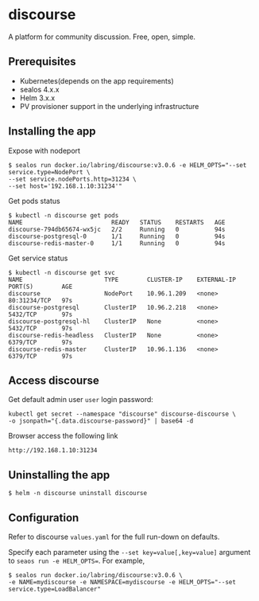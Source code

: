 # discourse

A platform for community discussion. Free, open, simple.

## Prerequisites

- Kubernetes(depends on the app requirements)
- sealos 4.x.x
- Helm 3.x.x
- PV provisioner support in the underlying infrastructure

## Installing the app

Expose with nodeport

```shell
$ sealos run docker.io/labring/discourse:v3.0.6 -e HELM_OPTS="--set service.type=NodePort \
--set service.nodePorts.http=31234 \
--set host='192.168.1.10:31234'"
```

Get pods status

```shell
$ kubectl -n discourse get pods
NAME                         READY   STATUS    RESTARTS   AGE
discourse-794db65674-wx5jc   2/2     Running   0          94s
discourse-postgresql-0       1/1     Running   0          94s
discourse-redis-master-0     1/1     Running   0          94s
```

Get service status

```shell
$ kubectl -n discourse get svc
NAME                       TYPE        CLUSTER-IP    EXTERNAL-IP   PORT(S)        AGE
discourse                  NodePort    10.96.1.209   <none>        80:31234/TCP   97s
discourse-postgresql       ClusterIP   10.96.2.218   <none>        5432/TCP       97s
discourse-postgresql-hl    ClusterIP   None          <none>        5432/TCP       97s
discourse-redis-headless   ClusterIP   None          <none>        6379/TCP       97s
discourse-redis-master     ClusterIP   10.96.1.136   <none>        6379/TCP       97s
```

## Access discourse

Get default admin user `user` login password:
```
kubectl get secret --namespace "discourse" discourse-discourse \
-o jsonpath="{.data.discourse-password}" | base64 -d
```

Browser access the following link
```
http://192.168.1.10:31234
```

## Uninstalling the app

```shell
$ helm -n discourse uninstall discourse
```

## Configuration

Refer to discourse `values.yaml` for the full run-down on defaults.

Specify each parameter using the `--set key=value[,key=value]` argument to `seaos run -e HELM_OPTS=`. For example,

```shell
$ sealos run docker.io/labring/discourse:v3.0.6 \
-e NAME=mydiscourse -e NAMESPACE=mydiscourse -e HELM_OPTS="--set service.type=LoadBalancer"
```
